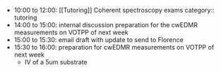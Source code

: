 - 10:00 to 12:00: [[Tutoring]] Coherent spectroscopy exams
  category:: tutoring
- 14:00 to 15:00: internal discussion preparation for the cwEDMR measurements on VOTPP of next week
- 15:00 to 15:30: email draft with update to send to Florence
- 15:30 to 16:00: preparation for cwEDMR measurements on VOTPP of next week
	- IV of a 5um substrate